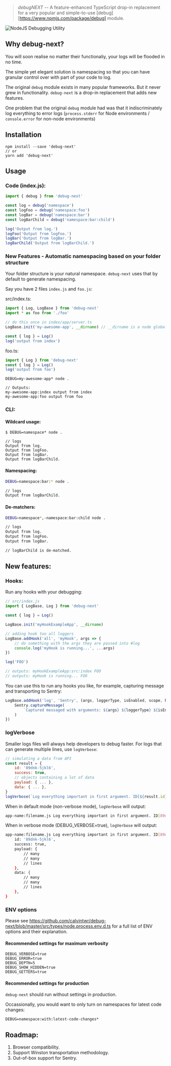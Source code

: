 > _debugNEXT_ -- A feature-enhanced TypeScript drop-in replacement for a very popular and simple-to-use [debug][https://www.npmjs.com/package/debug] module.

![NodeJS Debugging Utility](https://user-images.githubusercontent.com/71256/29091486-fa38524c-7c37-11e7-895f-e7ec8e1039b6.png)

## Why debug-next?

You will soon realise no matter their functionaliy, your logs will be flooded in no time.

The simple yet elegant solution is namespacing so that you can have granular control over with part of your code to log.

The original `debug` module exists in many popular frameworks. But it never grew in functionality. `debug-next` is a drop-in replacement that adds new features.

One problem that the original `debug` module had was that it indiscriminately log everything to error logs (`process.stderr` for Node environments / `console.error` for non-node environments)

## Installation

```
npm install --save 'debug-next'
// or
yarn add 'debug-next'
```

## Usage

### Code (index.js):

```js
import { debug } from 'debug-next'

const log = debug('namespace')
const logFoo = debug('namespace:foo')
const logBar = debug('namespace:bar')
const logBarChild = debug('namespace:bar:child')

log('Output from log.')
logFoo('Output from logFoo.')
logBar('Output from logBar.')
logBarChild('Output from logBarChild.')
```

### New Features - Automatic namespacing based on your folder structure

Your folder structure is your natural namespace. `debug-next` uses that by default to generate namespacing.

Say you have 2 files `index.js` and `foo.js`:

src/index.ts:

```js
import { Log, LogBase } from 'debug-next'
import * as foo from './foo'

// do this once in index/app/server.ts
LogBase.init('my-awesome-app', __dirname) // __dirname is a node global

const { log } = Log()
log('output from index')
```

foo.ts:

```js
import { Log } from 'debug-next'
const { log } = Log()
log('output from foo')
```

```console
DEBUG=my-awesome-app* node .

// Outputs:
my-awesome-app:index output from index
my-awesome-app:foo output from foo
```

### CLI:

#### Wildcard usage:

```console
$ DEBUG=namespace* node .

// logs
Output from log.
Output from logFoo.
Output from logBar.
Output from logBarChild.
```

#### Namespacing:

```bash
DEBUG=namespace:bar:* node .

// logs
Output from logBarChild.
```

#### De-matchers:

```bash
DEBUG=namespace*,-namespace:bar:child node .

// logs
Output from log.
Output from logFoo.
Output from logBar.

// logBarChild is de-matched.
```

## New features:

### Hooks:

Run any hooks with your debugging:

```js
// src/index.js
import { LogBase, Log } from 'debug-next'

const { log } = Log()

LogBase.init('myHookExampleApp', __dirname)

// adding hook too all loggers
LogBase.addHook('all', 'myHook', args => {
    // do something with the args they are passed into #log
    console.log('myHook is running...', ...args)
})

log('FOO')

// outputs: myHookExampleApp:src:index FOO
// outputs: myHook is running... FOO
```

You can use this to run any hooks you like, for example, capturing message and transporting to Sentry:

```js
LogBase.addHook('log', 'Sentry', (args, loggerType, isEnabled, scope, hookName) => {
    Sentry.captureMessage(
        `Captured messaged with arguments: ${args} ${loggerType} ${isEnabled} ${scope} ${hookName}`,
    )
})
```

### logVerbose

Smaller logs files will always help developers to debug faster. For logs that can generate multiple lines, use `logVerbose`:

```js
// simulating a data from API
const result = {
    id: '89dnk-5jkl6',
    success: true,
    // objects containing a lot of data
    payload: { ... },
    data: { ... },
}
logVerbose(`Log everything important in first argument. ID[${result.id}] success[${result.success}]`, result)
```

When in default mode (non-verbose mode), `logVerbose` will output:

```bash
app-name:filename.js Log everything important in first argument. ID[89dnk-5jkl6] success[true]| Verbose debugger available for: an object with keys [id,success,payload,data]
```

When in verbose mode (DEBUG_VERBOSE=true), `logVerbose` will output:

```bash
app-name:filename.js Log everything important in first argument. ID[89dnk-5jkl6] success[true] {
    id: '89dnk-5jkl6',
    success: true,
    payload: {
        // many
        // many
        // lines
    },
    data: {
        // many
        // many
        // lines
    },
}
```

### ENV options

Please see https://github.com/calvintwr/debug-next/blob/master/src/types/node.process.env.d.ts for a full list of ENV options and their explanation.

#### Recommended settings for maximum verbosity

```
DEBUG_VERBOSE=true
DEBUG_ERROR=true
DEBUG_DEPTH=5
DEBUG_SHOW_HIDDEN=true
DEBUG_GETTERS=true
```

#### Recommended settings for production

`debug-next` should run without settings in production.

Occassionally, you would want to only turn on namespaces for latest code changes:

```
DEBUG=namespace:with:latest-code-changes*
```

## Roadmap:

1. Browser compatibility.
2. Support Winston transportation methodology.
3. Out-of-box support for Sentry.
